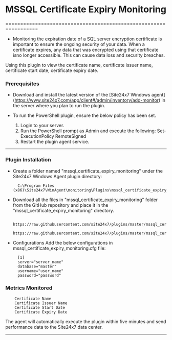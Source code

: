 # MSSQL Certificate Expiry Monitoring

=================================================================

- Monitoring the expiration date of a SQL server encryption certificate is important to ensure the ongoing security of your data. When a certificate expires, any data that was encrypted using that certificate isno longer accessible. This can cause data loss and security breaches.

 Using this plugin to view the certificate name, certificate issuer name, certificate start date, certificate expiry date.

### Prerequisites

- Download and install the latest version of the [Site24x7 Windows agent] (https://www.site24x7.com/app/client#/admin/inventory/add-monitor) in the server where you plan to run the plugin.

- To run the PowerShell plugin, ensure the below policy has been set.

  1.  Login to your server.
  2.  Run the PowerShell prompt as Admin and execute the following:
   Set-ExecutionPolicy RemoteSigned
  3.  Restart the plugin agent service.
---

### Plugin Installation 

- Create a folder named "mssql_certificate_expiry_monitoring" under the Site24x7 Windows Agent plugin directory:

		C:\Program Files (x86)\Site24x7\WinAgent\monitoring\Plugins\mssql_certificate_expiry_monitoring
		
- Download all the files in "mssql_certificate_expiry_monitoring" folder from the GitHub repository and place it in the "mssql_certificate_expiry_monitoring" directory.

		https://raw.githubusercontent.com/site24x7/plugins/master/mssql_certificate_expiry_monitoring/mssql_certificate_expiry_monitoring.ps1
		https://raw.githubusercontent.com/site24x7/plugins/master/mssql_certificate_expiry_monitoring/mssql_certificate_expiry_monitoring.cfg

- Configurations
  Add the below configurations in mssql_certificate_expiry_monitoring.cfg file:


		[1]
		server="server_name"
		database="master"
		username="user_name"
		password="password"
		
### Metrics Monitored

		Certificate Name
		Certificate Issuer Name 
		Certificate Start Date
		Certificate Expiry Date


The agent will automatically execute the plugin within five minutes and send performance data to the Site24x7 data center.

---





